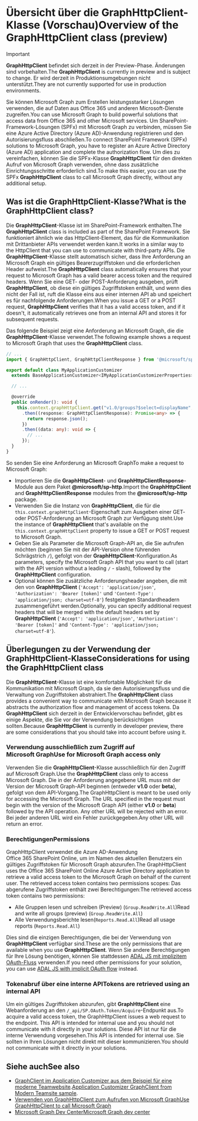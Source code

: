 # <a name="overview-of-the-graphhttpclient-class-preview"></a><span data-ttu-id="77507-101">Übersicht über die GraphHttpClient-Klasse (Vorschau)</span><span class="sxs-lookup"><span data-stu-id="77507-101">Overview of the GraphHttpClient class (preview)</span></span>

> [!IMPORTANT]
> <span data-ttu-id="77507-102">**GraphHttpClient** befindet sich derzeit in der Preview-Phase. Änderungen sind vorbehalten.</span><span class="sxs-lookup"><span data-stu-id="77507-102">The **GraphHttpClient** is currently in preview and is subject to change.</span></span> <span data-ttu-id="77507-103">Er wird derzeit in Produktionsumgebungen nicht unterstützt.</span><span class="sxs-lookup"><span data-stu-id="77507-103">They are not currently supported for use in production environments.</span></span>

<span data-ttu-id="77507-104">Sie können Microsoft Graph zum Erstellen leistungsstarker Lösungen verwenden, die auf Daten aus Office 365 und anderen Microsoft-Dienste zugreifen.</span><span class="sxs-lookup"><span data-stu-id="77507-104">You can use Microsoft Graph to build powerful solutions that access data from Office 365 and other Microsoft services.</span></span> <span data-ttu-id="77507-105">Um SharePoint-Framework-Lösungen (SPFx) mit Microsoft Graph zu verbinden, müssen Sie eine Azure Active Directory (Azure AD)-Anwendung registrieren und den Autorisierungsfluss abschließen.</span><span class="sxs-lookup"><span data-stu-id="77507-105">To connect SharePoint Framework (SPFx) solutions to Microsoft Graph, you have to register an Azure Active Directory (Azure AD) application and complete the authorization flow.</span></span> <span data-ttu-id="77507-106">Um dies zu vereinfachen, können Sie die SPFx-Klasse **GraphHttpClient** für den direkten Aufruf von Microsoft Graph verwenden, ohne dass zusätzliche Einrichtungsschritte erforderlich sind.</span><span class="sxs-lookup"><span data-stu-id="77507-106">To make this easier, you can use the SPFx **GraphHttpClient** class to call Microsoft Graph directly, without any additional setup.</span></span>

## <a name="what-is-the-graphhttpclient-class"></a><span data-ttu-id="77507-107">Was ist die GraphHttpClient-Klasse?</span><span class="sxs-lookup"><span data-stu-id="77507-107">What is the GraphHttpClient class?</span></span>

<span data-ttu-id="77507-108">Die **GraphHttpClient**-Klasse ist im SharePoint-Framework enthalten.</span><span class="sxs-lookup"><span data-stu-id="77507-108">The **GraphHttpClient** class is included as part of the SharePoint Framework.</span></span> <span data-ttu-id="77507-109">Sie funktioniert ähnlich wie das HttpClient-Element, das für die Kommunikation mit Drittanbieter APIs verwendet werden kann.</span><span class="sxs-lookup"><span data-stu-id="77507-109">It works in a similar way to the HttpClient that you can use to communicate with third-party APIs.</span></span> <span data-ttu-id="77507-110">Die **GraphHttpClient**-Klasse stellt automatisch sicher, dass Ihre Anforderung an Microsoft Graph ein gültiges Bearerzugriffstoken und die erforderlichen Header aufweist.</span><span class="sxs-lookup"><span data-stu-id="77507-110">The **GraphHttpClient** class automatically ensures that your request to Microsoft Graph has a valid bearer access token and the required headers.</span></span> <span data-ttu-id="77507-111">Wenn Sie eine GET- oder POST-Anforderung ausgeben, prüft **GraphHttpClient**, ob diese ein gültiges Zugriffstoken enthält, und wenn dies nicht der Fall ist, ruft die Klasse eins aus einer internen API ab und speichert es für nachfolgende Anforderungen.</span><span class="sxs-lookup"><span data-stu-id="77507-111">When you issue a GET or a POST request, **GraphHttpClient** verifies that it has a valid access token, and if it doesn't, it automatically retrieves one from an internal API and stores it for subsequent requests.</span></span>

<span data-ttu-id="77507-112">Das folgende Beispiel zeigt eine Anforderung an Microsoft Graph, die die **GraphHttpClient**-Klasse verwendet.</span><span class="sxs-lookup"><span data-stu-id="77507-112">The following example shows a request to Microsoft Graph that uses the **GraphHttpClient** class.</span></span>

```ts
// ...
import { GraphHttpClient, GraphHttpClientResponse } from '@microsoft/sp-http';

export default class MyApplicationCustomizer
  extends BaseApplicationCustomizer<IMyApplicationCustomizerProperties> {

  // ...

  @override
  public onRender(): void {
    this.context.graphHttpClient.get("v1.0/groups?$select=displayName", GraphHttpClient.configurations.v1)
      .then((response: GraphHttpClientResponse): Promise<any> => {
        return response.json();
      })
      .then((data: any): void => {
        // ...
      });
  }
}
```

<span data-ttu-id="77507-113">So senden Sie eine Anforderung an Microsoft Graph</span><span class="sxs-lookup"><span data-stu-id="77507-113">To make a request to Microsoft Graph:</span></span>

- <span data-ttu-id="77507-114">Importieren Sie die **GraphHttpClient**- und **GraphHttpClientResponse**-Module aus dem Paket **@microsoft/sp-http**.</span><span class="sxs-lookup"><span data-stu-id="77507-114">Import the **GraphHttpClient** and **GraphHttpClientResponse** modules from the **@microsoft/sp-http** package.</span></span>
- <span data-ttu-id="77507-115">Verwenden Sie die Instanz von **GraphHttpClient**, die für die `this.context.graphHttpClient`-Eigenschaft zum Ausgeben einer GET- oder POST-Anforderung an Microsoft Graph zur Verfügung steht.</span><span class="sxs-lookup"><span data-stu-id="77507-115">Use the instance of **GraphHttpClient** that's available on the `this.context.graphHttpClient` property to issue a GET or POST request to Microsoft Graph.</span></span>
- <span data-ttu-id="77507-116">Geben Sie als Parameter die Microsoft Graph-API an, die Sie aufrufen möchten (beginnen Sie mit der API-Version ohne führenden Schrägstrich `/`), gefolgt von der **GraphHttpClient**-Konfiguration.</span><span class="sxs-lookup"><span data-stu-id="77507-116">As parameters, specify the Microsoft Graph API that you want to call (start with the API version without a leading `/` - slash), followed by the **GraphHttpClient** configuration.</span></span>
- <span data-ttu-id="77507-117">Optional können Sie zusätzliche Anforderungsheader angeben, die mit den von **GraphHttpClient** (`'Accept': 'application/json'`, `'Authorization': 'Bearer [token]'` und `'Content-Type': 'application/json; charset=utf-8'`) festgelegten Standardheadern zusammengeführt werden.</span><span class="sxs-lookup"><span data-stu-id="77507-117">Optionally, you can specify additional request headers that will be merged with the default headers set by **GraphHttpClient** (`'Accept': 'application/json'`, `'Authorization': 'Bearer [token]'` and `'Content-Type': 'application/json; charset=utf-8'`).</span></span>

## <a name="considerations-for-using-the-graphhttpclient-class"></a><span data-ttu-id="77507-118">Überlegungen zu der Verwendung der **GraphHttpClient**-Klasse</span><span class="sxs-lookup"><span data-stu-id="77507-118">Considerations for using the **GraphHttpClient** class</span></span>

<span data-ttu-id="77507-119">Die **GraphHttpClient**-Klasse ist eine komfortable Möglichkeit für die Kommunikation mit Microsoft Graph, da sie den Autorisierungsfluss und die Verwaltung von Zugriffstoken abstrahiert.</span><span class="sxs-lookup"><span data-stu-id="77507-119">The **GraphHttpClient** class provides a convenient way to communicate with Microsoft Graph because it abstracts the authorization flow and management of access tokens.</span></span> <span data-ttu-id="77507-120">Da **GraphHttpClient** sich derzeit in der Entwicklervorschau befindet, gibt es einige Aspekte, die Sie vor der Verwendung berücksichtigen sollten.</span><span class="sxs-lookup"><span data-stu-id="77507-120">Because **GraphHttpClient** is currently in developer preview, there are some considerations that you should take into account before using it.</span></span>

### <a name="use-for-microsoft-graph-access-only"></a><span data-ttu-id="77507-121">Verwendung ausschließlich zum Zugriff auf Microsoft Graph</span><span class="sxs-lookup"><span data-stu-id="77507-121">Use for Microsoft Graph access only</span></span>

<span data-ttu-id="77507-122">Verwenden Sie die **GraphHttpClient**-Klasse ausschließlich für den Zugriff auf Microsoft Graph.</span><span class="sxs-lookup"><span data-stu-id="77507-122">Use the **GraphHttpClient** class only to access Microsoft Graph.</span></span> <span data-ttu-id="77507-123">Die in der Anforderung angegebene URL muss mit der Version der Microsoft Graph-API beginnen (entweder **v1.0** oder **beta**), gefolgt von dem API-Vorgang.</span><span class="sxs-lookup"><span data-stu-id="77507-123">The GraphHttpClient is meant to be used only for accessing the Microsoft Graph. The URL specified in the request must begin with the version of the Microsoft Graph API (either **v1.0** or **beta**) followed by the API operation. Any other URL will be rejected with an error.</span></span> <span data-ttu-id="77507-124">Bei jeder anderen URL wird ein Fehler zurückgegeben.</span><span class="sxs-lookup"><span data-stu-id="77507-124">Any other URL will return an error.</span></span>

### <a name="permissions"></a><span data-ttu-id="77507-125">Berechtigungen</span><span class="sxs-lookup"><span data-stu-id="77507-125">Permissions</span></span>

<span data-ttu-id="77507-126">GraphHttpClient verwendet die Azure AD-Anwendung Office 365 SharePoint Online, um im Namen des aktuellen Benutzers ein gültiges Zugriffstoken für Microsoft Graph abzurufen.</span><span class="sxs-lookup"><span data-stu-id="77507-126">The GraphHttpClient uses the Office 365 SharePoint Online Azure Active Directory application to retrieve a valid access token to the Microsoft Graph on behalf of the current user. The retrieved access token contains two permissions scopes:</span></span> <span data-ttu-id="77507-127">Das abgerufene Zugriffstoken enthält zwei Berechtigungen:</span><span class="sxs-lookup"><span data-stu-id="77507-127">The retrieved access token contains two permissions:</span></span>

- <span data-ttu-id="77507-128">Alle Gruppen lesen und schreiben (Preview) (`Group.ReadWrite.All`)</span><span class="sxs-lookup"><span data-stu-id="77507-128">Read and write all groups (preview) (`Group.ReadWrite.All`)</span></span>
- <span data-ttu-id="77507-129">Alle Verwendungsberichte lesen(`Reports.Read.All`)</span><span class="sxs-lookup"><span data-stu-id="77507-129">Read all usage reports (`Reports.Read.All`)</span></span>

<span data-ttu-id="77507-130">Dies sind die einzigen Berechtigungen, die bei der Verwendung von **GraphHttpClient** verfügbar sind.</span><span class="sxs-lookup"><span data-stu-id="77507-130">These are the only permissions that are available when you use **GraphHttpClient**.</span></span> <span data-ttu-id="77507-131">Wenn Sie andere Berechtigungen für Ihre Lösung benötigen, können Sie stattdessen [ADAL JS mit implizitem OAuth-Fluss](web-parts/guidance/call-microsoft-graph-from-your-web-part.md) verwenden.</span><span class="sxs-lookup"><span data-stu-id="77507-131">If you need other permissions for your solution, you can use [ADAL JS with implicit OAuth flow](web-parts/guidance/call-microsoft-graph-from-your-web-part.md) instead.</span></span>

### <a name="tokens-are-retrieved-using-an-internal-api"></a><span data-ttu-id="77507-132">Tokenabruf über eine interne API</span><span class="sxs-lookup"><span data-stu-id="77507-132">Tokens are retrieved using an internal API</span></span>

<span data-ttu-id="77507-133">Um ein gültiges Zugriffstoken abzurufen, gibt **GraphHttpClient** eine Webanforderung an den `/_api/SP.OAuth.Token/Acquire`-Endpunkt aus.</span><span class="sxs-lookup"><span data-stu-id="77507-133">To acquire a valid access token, the GraphHttpClient issues a web request to the  endpoint. This API is intended for internal use and you should not communicate with it directly in your solutions.</span></span> <span data-ttu-id="77507-134">Diese API ist nur für die interne Verwendung vorgesehen.</span><span class="sxs-lookup"><span data-stu-id="77507-134">This API is intended for internal use.</span></span> <span data-ttu-id="77507-135">Sie sollten in Ihren Lösungen nicht direkt mit dieser kommunizieren.</span><span class="sxs-lookup"><span data-stu-id="77507-135">You should not communicate with it directly in your solutions.</span></span>

## <a name="see-also"></a><span data-ttu-id="77507-136">Siehe auch</span><span class="sxs-lookup"><span data-stu-id="77507-136">See also</span></span>

- <span data-ttu-id="77507-137">[GraphClient im Application Customizer aus dem Beispiel für eine moderne Teamwebsite](https://github.com/SharePoint/sp-dev-fx-extensions/tree/master/samples/js-application-graph-client).</span><span class="sxs-lookup"><span data-stu-id="77507-137">[Application Customizer GraphClient from Modern Teamsite sample](https://github.com/SharePoint/sp-dev-fx-extensions/tree/master/samples/js-application-graph-client).</span></span>
- [<span data-ttu-id="77507-138">Verwenden von GraphHttpClient zum Aufrufen von Microsoft Graph</span><span class="sxs-lookup"><span data-stu-id="77507-138">Use GraphHttpClient to call Microsoft Graph</span></span>](call-microsoft-graph-using-graphhttpclient.md)
- [<span data-ttu-id="77507-139">Microsoft Graph Dev Center</span><span class="sxs-lookup"><span data-stu-id="77507-139">Microsoft Graph dev center</span></span>](https://developer.microsoft.com/de-DE/graph/)
